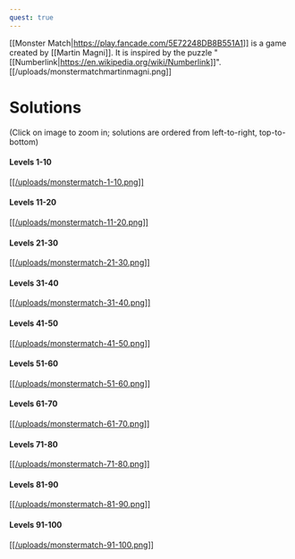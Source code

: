 ```yaml
---
quest: true
---
```


[[Monster Match|https://play.fancade.com/5E72248DB8B551A1]] is a game created by [[Martin Magni]]. It is inspired by the puzzle "[[Numberlink|https://en.wikipedia.org/wiki/Numberlink]]".
[[/uploads/monstermatchmartinmagni.png]]

# Solutions

(Click on image to zoom in; solutions are ordered from left-to-right, top-to-bottom)

#### Levels 1-10

[[[/uploads/monstermatch-1-10.png]]](https://www.fancade.com/wiki/uploads/monstermatch-1-10.png)

#### Levels 11-20

[[[/uploads/monstermatch-11-20.png]]](https://www.fancade.com/wiki/uploads/monstermatch-11-20.png)

#### Levels 21-30

[[[/uploads/monstermatch-21-30.png]]](https://www.fancade.com/wiki/uploads/monstermatch-21-30.png)

#### Levels 31-40

[[[/uploads/monstermatch-31-40.png]]](https://www.fancade.com/wiki/uploads/monstermatch-31-40.png)

#### Levels 41-50

[[[/uploads/monstermatch-41-50.png]]](https://www.fancade.com/wiki/uploads/monstermatch-41-50.png)

#### Levels 51-60

[[[/uploads/monstermatch-51-60.png]]](https://www.fancade.com/wiki/uploads/monstermatch-51-60.png)

#### Levels 61-70

[[[/uploads/monstermatch-61-70.png]]](https://www.fancade.com/wiki/uploads/monstermatch-61-70.png)

#### Levels 71-80

[[[/uploads/monstermatch-71-80.png]]](https://www.fancade.com/wiki/uploads/monstermatch-71-80.png)

#### Levels 81-90

[[[/uploads/monstermatch-81-90.png]]](https://www.fancade.com/wiki/uploads/monstermatch-81-90.png)

#### Levels 91-100

[[[/uploads/monstermatch-91-100.png]]](https://www.fancade.com/wiki/uploads/monstermatch-91-100.png)
